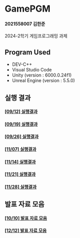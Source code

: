 # GamePGM
#### 2021558007 김한준
2024-2학기 게임프로그래밍 과제

## Program Used
- DEV-C++
- Visual Studio Code
- Unity (version : 6000.0.24f1)
- Unreal Engine (version : 5.5.0)

## 실행 결과
#### [[09/12] 실행결과](https://github.com/G0guMa/gamepgm/blob/main/0912/readme.md)
#### [[09/19] 실행결과](https://github.com/G0guMa/gamepgm/blob/main/0919/readme.md)
#### [[09/26] 실행결과](https://github.com/G0guMa/gamepgm/blob/main/0926/readme.md)
#### [[11/07] 실행결과](https://github.com/G0guMa/gamepgm/blob/main/1107/readme.md)
#### [[11/14] 실행결과](https://github.com/G0guMa/gamepgm/blob/main/1114/readme.md)
#### [[11/21] 실행결과](https://github.com/G0guMa/gamepgm/blob/main/1121/readme.md)
#### [[11/28] 실행결과](https://github.com/G0guMa/gamepgm/blob/main/1128/readme.md)

## 발표 자료 모음
#### [[10/10] 발표 자료 모음](https://github.com/G0guMa/gamepgm/blob/main/REPORT_1)
#### [[12/12] 발표 자료 모음](https://github.com/G0guMa/gamepgm/blob/main/1212)
